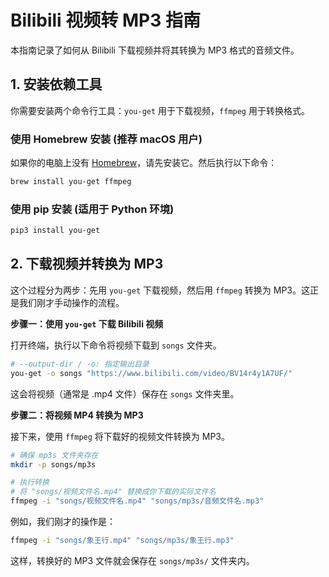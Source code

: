 # Bilibili 视频转 MP3 指南

本指南记录了如何从 Bilibili 下载视频并将其转换为 MP3 格式的音频文件。

## 1. 安装依赖工具

你需要安装两个命令行工具：`you-get` 用于下载视频，`ffmpeg` 用于转换格式。

### 使用 Homebrew 安装 (推荐 macOS 用户)

如果你的电脑上没有 [Homebrew](https://brew.sh/)，请先安装它。然后执行以下命令：

```bash
brew install you-get ffmpeg
```

### 使用 pip 安装 (适用于 Python 环境)
```bash
pip3 install you-get
```

## 2. 下载视频并转换为 MP3

这个过程分为两步：先用 `you-get` 下载视频，然后用 `ffmpeg` 转换为 MP3。这正是我们刚才手动操作的流程。

**步骤一：使用 `you-get` 下载 Bilibili 视频**

打开终端，执行以下命令将视频下载到 `songs` 文件夹。

```bash
# --output-dir / -o: 指定输出目录
you-get -o songs "https://www.bilibili.com/video/BV14r4y1A7UF/"
```
这会将视频（通常是 .mp4 文件）保存在 `songs` 文件夹里。

**步骤二：将视频 MP4 转换为 MP3**

接下来，使用 `ffmpeg` 将下载好的视频文件转换为 MP3。

```bash
# 确保 mp3s 文件夹存在
mkdir -p songs/mp3s

# 执行转换
# 将 "songs/视频文件名.mp4" 替换成你下载的实际文件名
ffmpeg -i "songs/视频文件名.mp4" "songs/mp3s/音频文件名.mp3"
```

例如，我们刚才的操作是：
```bash
ffmpeg -i "songs/象王行.mp4" "songs/mp3s/象王行.mp3"
```
这样，转换好的 MP3 文件就会保存在 `songs/mp3s/` 文件夹内。

